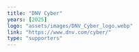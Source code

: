 ```yaml
---
title: "DNV Cyber"
years: [2025]
logo: "assets/images/DNV_Cyber_logo.webp"
link: "https://www.dnv.com/cyber/"
type: "supporters"
---
```

